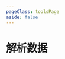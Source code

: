 ```yaml
---
pageClass: toolsPage
aside: false
---
```


# 解析数据


<ClientOnly>
  <ParseData />
</ClientOnly>




<script setup>
  import ParseData from '../vueCom/parseData.vue';
</script>